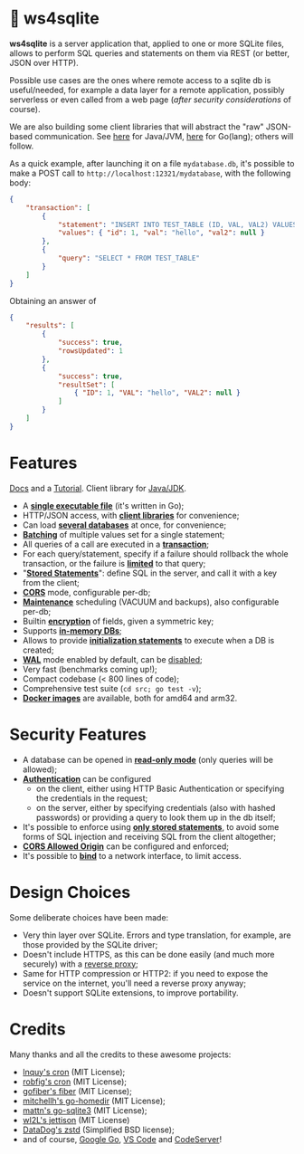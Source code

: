 # 🌱 ws4sqlite

**ws4sqlite** is a server application that, applied to one or more SQLite files, allows to perform SQL queries and statements on them via REST (or better, JSON over HTTP).

Possible use cases are the ones where remote access to a sqlite db is useful/needed, for example a data layer for a remote application, possibly serverless or even called from a web page (*after security considerations* of course).

We are also building some client libraries that will abstract the "raw" JSON-based communication. See 
[here](https://github.com/proofrock/ws4sqlite-client-jvm) for Java/JVM, [here](https://github.com/proofrock/ws4sqlite-client-go)
for Go(lang); others will follow.

As a quick example, after launching it on a file `mydatabase.db`, it's possible to make a POST call to `http://localhost:12321/mydatabase`, with the following body:

```json
{
    "transaction": [
        {
            "statement": "INSERT INTO TEST_TABLE (ID, VAL, VAL2) VALUES (:id, :val, :val2)",
            "values": { "id": 1, "val": "hello", "val2": null }
        },
        {
            "query": "SELECT * FROM TEST_TABLE"
        }
    ]
}
```

Obtaining an answer of

```json
{
    "results": [
        {
            "success": true,
            "rowsUpdated": 1
        },
        {
            "success": true,
            "resultSet": [
                { "ID": 1, "VAL": "hello", "VAL2": null }
            ]
        }
    ]
}
```

# Features

[Docs](https://germ.gitbook.io/ws4sqlite/) and a [Tutorial](https://germ.gitbook.io/ws4sqlite/tutorial). Client library for [Java/JDK](https://github.com/proofrock/ws4sqlite-client-jvm).

- A [**single executable file**](https://germ.gitbook.io/ws4sqlite/documentation/installation) (it's written in Go);
- HTTP/JSON access, with [**client libraries**](https://germ.gitbook.io/ws4sqlite/client-libraries) for convenience;
- Can load [**several databases**](https://germ.gitbook.io/ws4sqlite/documentation/configuration-file) at once, for convenience;
- [**Batching**](https://germ.gitbook.io/ws4sqlite/documentation/requests#batch-parameter-values-for-a-statement) of multiple values set for a single statement;
- All queries of a call are executed in a [**transaction**](https://germ.gitbook.io/ws4sqlite/documentation/requests);
- For each query/statement, specify if a failure should rollback the whole transaction, or the failure is [**limited**](https://germ.gitbook.io/ws4sqlite/documentation/errors#managed-errors) to that query;
- "[**Stored Statements**](https://germ.gitbook.io/ws4sqlite/documentation/stored-statements)": define SQL in the server, and call it with a key from the client;
- [**CORS**](https://germ.gitbook.io/ws4sqlite/documentation/configuration-file#corsorigin) mode, configurable per-db;
- [**Maintenance**](https://germ.gitbook.io/ws4sqlite/documentation/maintenance) scheduling (VACUUM and backups), also configurable per-db;
- Builtin [**encryption**](https://germ.gitbook.io/ws4sqlite/documentation/encryption) of fields, given a symmetric key;
- Supports [**in-memory DBs**](https://germ.gitbook.io/ws4sqlite/documentation/configuration-file#path);
- Allows to provide [**initialization statements**](https://germ.gitbook.io/ws4sqlite/documentation/configuration-file#initstatements) to execute when a DB is created;
- [**WAL**](https://sqlite.org/wal.html) mode enabled by default, can be [disabled](https://germ.gitbook.io/ws4sqlite/documentation/configuration-file#disablewalmode);
- Very fast (benchmarks coming up!);
- Compact codebase (< 800 lines of code);
- Comprehensive test suite (`cd src; go test -v`);
- [**Docker images**](https://germ.gitbook.io/ws4sqlite/documentation/installation/docker) are available, both for amd64 and arm32.

# Security Features

- A database can be opened in [**read-only mode**](https://germ.gitbook.io/ws4sqlite/security#read-only-databases) (only queries will be allowed);
- [**Authentication**](https://germ.gitbook.io/ws4sqlite/security#authentication) can be configured
  - on the client, either using HTTP Basic Authentication or specifying the credentials in the request;
  - on the server, either by specifying credentials (also with hashed passwords) or providing a query to look them up in the db itself;
- It's possible to enforce using [**only stored statements**](https://germ.gitbook.io/ws4sqlite/security#stored-statements-to-prevent-sql-injection), to avoid some forms of SQL injection and receiving SQL from the client altogether;
- [**CORS Allowed Origin**](https://germ.gitbook.io/ws4sqlite/security#cors-allowed-origin) can be configured and enforced;
- It's possible to [**bind**](https://germ.gitbook.io/ws4sqlite/security#binding-to-a-network-interface) to a network interface, to limit access.

# Design Choices

Some deliberate choices have been made:

- Very thin layer over SQLite. Errors and type translation, for example, are those provided by the SQLite driver;
- Doesn't include HTTPS, as this can be done easily (and much more securely) with a [reverse proxy](https://germ.gitbook.io/ws4sqlite/security#use-a-reverse-proxy-if-going-on-the-internet);
- Same for HTTP compression or HTTP2: if you need to expose the service on the internet, you'll need a reverse proxy anyway;
- Doesn't support SQLite extensions, to improve portability.

# Credits

Many thanks and all the credits to these awesome projects:

- [lnquy's cron](https://github.com/lnquy/cron) (MIT License);
- [robfig's cron](https://github.com/robfig/cron) (MIT License);
- [gofiber's fiber](https://github.com/gofiber/fiber) (MIT License);
- [mitchellh's go-homedir](https://github.com/mitchellh/go-homedir) (MIT License);
- [mattn's go-sqlite3](https://github.com/mattn/go-sqlite3) (MIT License);
- [wI2L's jettison](https://github.com/wI2L/jettison) (MIT License)
- [DataDog's zstd](https://github.com/DataDog/zstd) (Simplified BSD license);
- and of course, [Google Go](https://go.dev), [VS Code](https://code.visualstudio.com) and [CodeServer](https://github.com/coder/code-server)!
